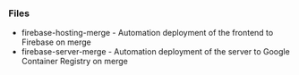 ### Files
- firebase-hosting-merge - Automation deployment of the frontend to Firebase on merge
- firebase-server-merge - Automation deployment of the server to Google Container Registry on merge
